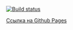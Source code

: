 [![Build status](https://ci.appveyor.com/api/projects/status/q1oxj9m74ihrq02t?svg=true)](https://ci.appveyor.com/project/Vitaly93232/ahj-hw10)

[Ссылка на Github Pages](https://ravenrvs.github.io/AHJ_HW10/)